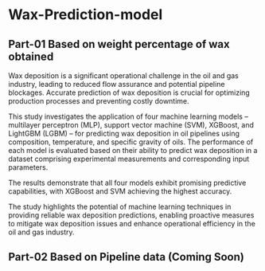 # Wax-Prediction-model
## Part-01 Based on weight percentage of wax obtained
Wax deposition is a significant operational challenge in the oil and gas industry, leading to reduced flow assurance and potential pipeline blockages. Accurate prediction of wax deposition is crucial for optimizing production processes and preventing costly downtime. 

This study investigates the application of four machine learning models – multilayer perceptron (MLP), support vector machine (SVM), XGBoost, and LightGBM (LGBM) – for predicting wax deposition in oil pipelines using composition, temperature, and specific gravity of oils. The performance of each model is evaluated based on their ability to predict wax deposition in a dataset comprising experimental measurements and corresponding input parameters. 

The results demonstrate that all four models exhibit promising predictive capabilities, with XGBoost and SVM achieving the highest accuracy. 

The study highlights the potential of machine learning techniques in providing reliable wax deposition predictions, enabling proactive measures to mitigate wax deposition issues and enhance operational efficiency in the oil and gas industry.

## Part-02 Based on Pipeline data (Coming Soon)
